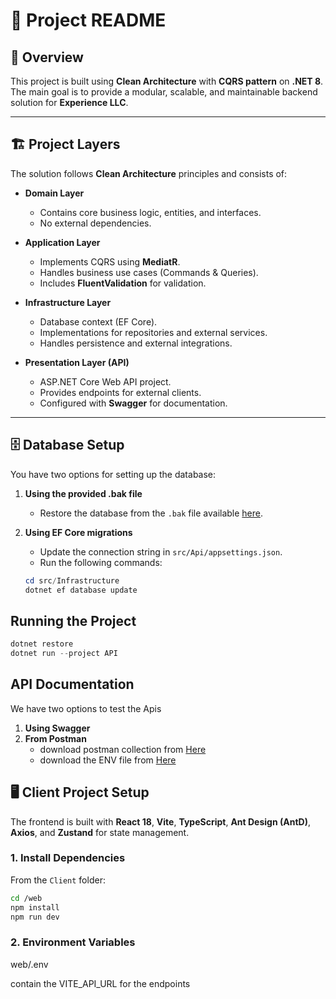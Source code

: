 # 📘 Project README  

## 📖 Overview  
This project is built using **Clean Architecture** with **CQRS pattern** on **.NET 8**.  
The main goal is to provide a modular, scalable, and maintainable backend solution for **Experience LLC**.  

---

## 🏗️ Project Layers  

The solution follows **Clean Architecture** principles and consists of:  

- **Domain Layer**  
  - Contains core business logic, entities, and interfaces.  
  - No external dependencies.  

- **Application Layer**  
  - Implements CQRS using **MediatR**.  
  - Handles business use cases (Commands & Queries).  
  - Includes **FluentValidation** for validation.  

- **Infrastructure Layer**  
  - Database context (EF Core).  
  - Implementations for repositories and external services.  
  - Handles persistence and external integrations.  

- **Presentation Layer (API)**  
  - ASP.NET Core Web API project.  
  - Provides endpoints for external clients.  
  - Configured with **Swagger** for documentation.  

---

## 🗄️ Database Setup  

You have two options for setting up the database:  

1. **Using the provided .bak file**  
   - Restore the database from the `.bak` file available [here](./docs/ApplicantsDB).  

2. **Using EF Core migrations**  
   - Update the connection string in `src/Api/appsettings.json`.  
   - Run the following commands:  

   ```powershell
   cd src/Infrastructure
   dotnet ef database update
   ```
## Running the Project

```powershell
dotnet restore
dotnet run --project API
```   
## API Documentation
We have two options to test the Apis

1. **Using Swagger**
2. **From Postman**
    - download postman collection from [Here](./docs/Applicants%20Web%20API.postman_collection.json)
    - download the ENV file from [Here](./docs/Applicants-ENV.postman_environment.json)



## 🖥️ Client Project Setup

The frontend is built with **React 18**, **Vite**, **TypeScript**, **Ant Design (AntD)**, **Axios**, and **Zustand** for state management.

### 1. Install Dependencies

From the `Client` folder:

```bash
cd /web
npm install
npm run dev
```


### 2. Environment Variables

web/.env

contain the VITE_API_URL for the endpoints

     



